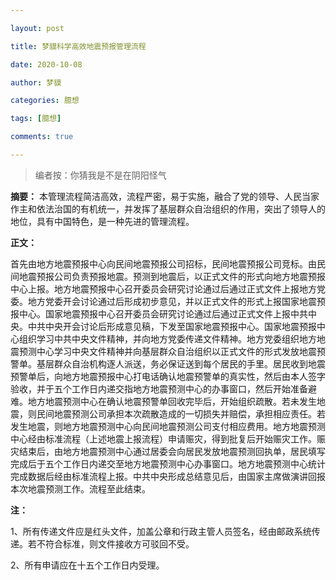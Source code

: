 ```yaml
---

layout: post

title: 梦貘科学高效地震预报管理流程

date: 2020-10-08

author: 梦貘

categories: 臆想

tags: [臆想]

comments: true

---
```


> 编者按：你猜我是不是在阴阳怪气

**摘要：** 本管理流程简洁高效，流程严密，易于实施，融合了党的领导、人民当家作主和依法治国的有机统一，并发挥了基层群众自治组织的作用，突出了领导人的地位，具有中国特色，是一种先进的管理流程。

**正文：**

首先由地方地震预报中心向民间地震预报公司招标，民间地震预报公司竞标。由民间地震预报公司负责预报地震。预测到地震后，以正式文件的形式向地方地震预报中心上报。地方地震预报中心召开委员会研究讨论通过后通过正式文件上报地方党委。地方党委开会讨论通过后形成初步意见，并以正式文件的形式上报国家地震预报中心。国家地震预报中心召开委员会研究讨论通过后通过正式文件上报中共中央。中共中央开会讨论后形成意见稿，下发至国家地震预报中心。国家地震预报中心组织学习中共中央文件精神，并向地方党委传递文件精神。地方党委组织地方地震预测中心学习中央文件精神并向基层群众自治组织以正式文件的形式发放地震预警单。基层群众自治机构逐人派送，务必保证送到每个居民的手里。居民收到地震预警单后，向地方地震预报中心打电话确认地震预警单的真实性，然后由本人签字验收，并于五个工作日内递交指地方地震预测中心的办事窗口，然后开始准备避难。地方地震预测中心在确认地震预警单回收完毕后，开始组织疏散。若未发生地震，则民间地震预测公司承担本次疏散造成的一切损失并赔偿，承担相应责任。若发生地震，则地方地震预测中心向民间地震预测公司支付相应费用。地方地震预测中心经由标准流程（上述地震上报流程）申请赈灾，得到批复后开始赈灾工作。赈灾结束后，由地方地震预测中心通过居委会向居民发放地震预测回执单，居民填写完成后于五个工作日内递交至地方地震预测中心办事窗口。地方地震预测中心统计完成数据后经由标准流程上报。中共中央形成总结意见后，由国家主席做演讲回报本次地震预测工作。流程至此结束。

**注：**

1、所有传递文件应是红头文件，加盖公章和行政主管人员签名，经由邮政系统传递。若不符合标准，则文件接收方可驳回不受。

2、所有申请应在十五个工作日内受理。
